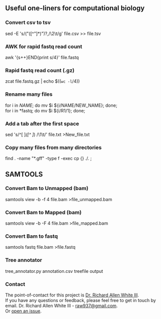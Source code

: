 ## Useful one-liners for computational biology

### Convert csv to tsv 
sed -E 's/("([^"]*)")?,/\2\t/g' file.csv >> file.tsv

### AWK for rapid fastq read count
awk '{s++}END{print s/4}' file.fastq

### Rapid fastq read count (.gz)
zcat file.fastq.gz | echo $((`wc -l`/4))

### Rename many files
for i in *NAME*; do mv $i ${i/NAME/NEW_NAME}; done; <br />
for i in *fastq; do mv $i ${i/R1/1}; done;

### Add a tab after the first space
sed 's/^[ ]*\([^ ]*\) /\1\t/' file.txt >New_file.txt

### Copy many files from many directories
find . -name "*.gff" -type f -exec cp {} ./. \;

## SAMTOOLS

### Convert Bam to Unmapped (bam)
samtools view -b -f 4 file.bam >file_unmapped.bam

### Convert Bam to Mapped (bam)
samtools view -b -F 4 file.bam >file_mapped.bam

### Convert Bam to fastq
samtools fastq file.bam >file.fastq

### Tree annotator 
tree_annotator.py annotation.csv treefile output

### Contact 
The point-of-contact for this project is [Dr. Richard Allen White III](https://github.com/raw937).<br />
If you have any questions or feedback, please feel free to get in touch by email. 
Dr. Richard Allen White III - raw937@gmail.com.  <br />
Or [open an issue](https://github.com/raw937/Useful-one-liners-for-computational/issues).
